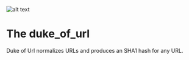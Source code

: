 ![alt text](https://dl.dropboxusercontent.com/u/1781034/Misc/url.jpg "The Duke of Url")


The duke_of_url
===========

Duke of Url normalizes URLs and produces an SHA1 hash for any URL. 

